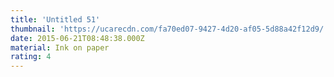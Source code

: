 ```yaml
---
title: 'Untitled 51'
thumbnail: 'https://ucarecdn.com/fa70ed07-9427-4d20-af05-5d88a42f12d9/'
date: 2015-06-21T08:48:38.000Z
material: Ink on paper
rating: 4
---
```

